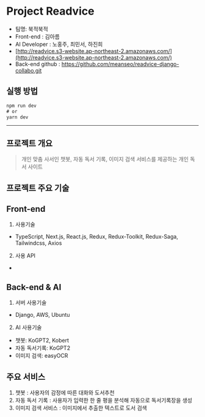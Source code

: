 # Project Readvice
- 팀명: 북적북적
- Front-end : 김아름
- AI Developer : 노홍주, 최민서, 하진희
- [http://readvice.s3-website.ap-northeast-2.amazonaws.com/](http://readvice.s3-website.ap-northeast-2.amazonaws.com/)
- Back-end github : https://github.com/meanseo/readvice-django-collabo.git

## 실행 방법
```ts
npm run dev
# or
yarn dev
```
---

## 프로젝트 개요
> 개인 맞춤 사서인 챗봇, 자동 독서 기록, 이미지 검색 서비스를 제공하는 개인 독서 사이트

## 프로젝트 주요 기술

## Front-end
1. 사용기술
- TypeScript, Next.js, React.js, Redux, Redux-Toolkit, Redux-Saga, Tailwindcss, Axios

2. 사용 API
- 

## Back-end & AI
1. 서버 사용기술
- Django, AWS, Ubuntu

2. AI 사용기술
- 챗봇: KoGPT2, Kobert
- 자동 독서기록: KoGPT2
- 이미지 검색: easyOCR

## 주요 서비스
1. 챗봇 : 사용자의 감정에 따른 대화와 도서추천
2. 자동 독서 기록 : 사용자가 입력한 한 줄 평을 분석해 자동으로 독서기록장을 생성
3. 이미지 검색 서비스 : 이미지에서 추출한 텍스트로 도서 검색


